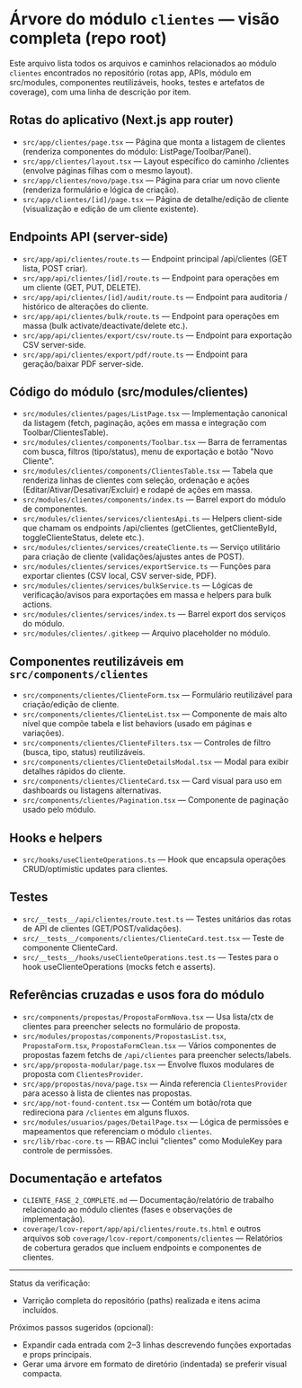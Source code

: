 # Árvore do módulo `clientes` — visão completa (repo root)

Este arquivo lista todos os arquivos e caminhos relacionados ao módulo `clientes` encontrados no repositório (rotas app, APIs, módulo em src/modules, componentes reutilizáveis, hooks, testes e artefatos de coverage), com uma linha de descrição por item.

## Rotas do aplicativo (Next.js app router)
- `src/app/clientes/page.tsx` — Página que monta a listagem de clientes (renderiza componentes do módulo: ListPage/Toolbar/Panel).
- `src/app/clientes/layout.tsx` — Layout específico do caminho /clientes (envolve páginas filhas com o mesmo layout).
- `src/app/clientes/novo/page.tsx` — Página para criar um novo cliente (renderiza formulário e lógica de criação).
- `src/app/clientes/[id]/page.tsx` — Página de detalhe/edição de cliente (visualização e edição de um cliente existente).

## Endpoints API (server-side)
- `src/app/api/clientes/route.ts` — Endpoint principal /api/clientes (GET lista, POST criar).
- `src/app/api/clientes/[id]/route.ts` — Endpoint para operações em um cliente (GET, PUT, DELETE).
- `src/app/api/clientes/[id]/audit/route.ts` — Endpoint para auditoria / histórico de alterações do cliente.
- `src/app/api/clientes/bulk/route.ts` — Endpoint para operações em massa (bulk activate/deactivate/delete etc.).
- `src/app/api/clientes/export/csv/route.ts` — Endpoint para exportação CSV server-side.
- `src/app/api/clientes/export/pdf/route.ts` — Endpoint para geração/baixar PDF server-side.

## Código do módulo (src/modules/clientes)
- `src/modules/clientes/pages/ListPage.tsx` — Implementação canonical da listagem (fetch, paginação, ações em massa e integração com Toolbar/ClientesTable).
- `src/modules/clientes/components/Toolbar.tsx` — Barra de ferramentas com busca, filtros (tipo/status), menu de exportação e botão "Novo Cliente".
- `src/modules/clientes/components/ClientesTable.tsx` — Tabela que renderiza linhas de clientes com seleção, ordenação e ações (Editar/Ativar/Desativar/Excluir) e rodapé de ações em massa.
- `src/modules/clientes/components/index.ts` — Barrel export do módulo de componentes.
- `src/modules/clientes/services/clientesApi.ts` — Helpers client-side que chamam os endpoints /api/clientes (getClientes, getClienteById, toggleClienteStatus, delete etc.).
- `src/modules/clientes/services/createCliente.ts` — Serviço utilitário para criação de cliente (validações/ajustes antes de POST).
- `src/modules/clientes/services/exportService.ts` — Funções para exportar clientes (CSV local, CSV server-side, PDF).
- `src/modules/clientes/services/bulkService.ts` — Lógicas de verificação/avisos para exportações em massa e helpers para bulk actions.
- `src/modules/clientes/services/index.ts` — Barrel export dos serviços do módulo.
- `src/modules/clientes/.gitkeep` — Arquivo placeholder no módulo.

## Componentes reutilizáveis em `src/components/clientes`
- `src/components/clientes/ClienteForm.tsx` — Formulário reutilizável para criação/edição de cliente.
- `src/components/clientes/ClienteList.tsx` — Componente de mais alto nível que compõe tabela e list behaviors (usado em páginas e variações).
- `src/components/clientes/ClienteFilters.tsx` — Controles de filtro (busca, tipo, status) reutilizáveis.
- `src/components/clientes/ClienteDetailsModal.tsx` — Modal para exibir detalhes rápidos do cliente.
- `src/components/clientes/ClienteCard.tsx` — Card visual para uso em dashboards ou listagens alternativas.
- `src/components/clientes/Pagination.tsx` — Componente de paginação usado pelo módulo.

## Hooks e helpers
- `src/hooks/useClienteOperations.ts` — Hook que encapsula operações CRUD/optimistic updates para clientes.

## Testes
- `src/__tests__/api/clientes/route.test.ts` — Testes unitários das rotas de API de clientes (GET/POST/validações).
- `src/__tests__/components/clientes/ClienteCard.test.tsx` — Teste de componente ClienteCard.
- `src/__tests__/hooks/useClienteOperations.test.ts` — Testes para o hook useClienteOperations (mocks fetch e asserts).

## Referências cruzadas e usos fora do módulo
- `src/components/propostas/PropostaFormNova.tsx` — Usa lista/ctx de clientes para preencher selects no formulário de proposta.
- `src/modules/propostas/components/PropostasList.tsx`, `PropostaForm.tsx`, `PropostaFormClean.tsx` — Vários componentes de propostas fazem fetchs de `/api/clientes` para preencher selects/labels.
- `src/app/proposta-modular/page.tsx` — Envolve fluxos modulares de proposta com `ClientesProvider`.
- `src/app/propostas/nova/page.tsx` — Ainda referencia `ClientesProvider` para acesso à lista de clientes nas propostas.
- `src/app/not-found-content.tsx` — Contém um botão/rota que redireciona para `/clientes` em alguns fluxos.
- `src/modules/usuarios/pages/DetailPage.tsx` — Lógica de permissões e mapeamentos que referenciam o módulo `clientes`.
- `src/lib/rbac-core.ts` — RBAC inclui "clientes" como ModuleKey para controle de permissões.

## Documentação e artefatos
- `CLIENTE_FASE_2_COMPLETE.md` — Documentação/relatório de trabalho relacionado ao módulo clientes (fases e observações de implementação).
- `coverage/lcov-report/app/api/clientes/route.ts.html` e outros arquivos sob `coverage/lcov-report/components/clientes` — Relatórios de cobertura gerados que incluem endpoints e componentes de clientes.

---
Status da verificação:
- Varrição completa do repositório (paths) realizada e itens acima incluídos.

Próximos passos sugeridos (opcional):
- Expandir cada entrada com 2–3 linhas descrevendo funções exportadas e props principais.
- Gerar uma árvore em formato de diretório (indentada) se preferir visual compacta.
